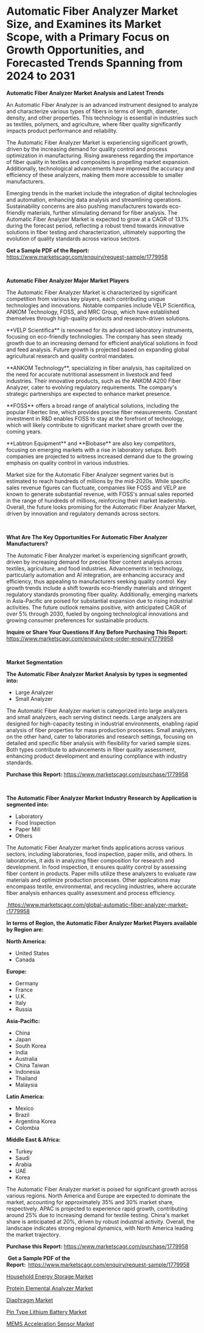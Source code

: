 <p><h1>Automatic Fiber Analyzer Market Size, and Examines its Market Scope, with a Primary Focus on Growth Opportunities, and Forecasted Trends Spanning from 2024 to 2031</h1></p><p><strong>Automatic Fiber Analyzer Market Analysis and Latest Trends</strong></p>
<p><p>An Automatic Fiber Analyzer is an advanced instrument designed to analyze and characterize various types of fibers in terms of length, diameter, density, and other properties. This technology is essential in industries such as textiles, polymers, and agriculture, where fiber quality significantly impacts product performance and reliability.</p><p>The Automatic Fiber Analyzer Market is experiencing significant growth, driven by the increasing demand for quality control and process optimization in manufacturing. Rising awareness regarding the importance of fiber quality in textiles and composites is propelling market expansion. Additionally, technological advancements have improved the accuracy and efficiency of these analyzers, making them more accessible to smaller manufacturers.</p><p>Emerging trends in the market include the integration of digital technologies and automation, enhancing data analysis and streamlining operations. Sustainability concerns are also pushing manufacturers towards eco-friendly materials, further stimulating demand for fiber analysis. The Automatic Fiber Analyzer Market is expected to grow at a CAGR of 13.1% during the forecast period, reflecting a robust trend towards innovative solutions in fiber testing and characterization, ultimately supporting the evolution of quality standards across various sectors.</p></p>
<p><strong>Get a Sample PDF of the Report:&nbsp;</strong> <a href="https://www.marketscagr.com/enquiry/request-sample/1779958?utm_campaign=1268&utm_medium=2&utm_source=Github&utm_content=ia&utm_term=09102024&utm_id=automatic-fiber-analyzer">https://www.marketscagr.com/enquiry/request-sample/1779958</a></p>
<p>&nbsp;</p>
<p><strong>Automatic Fiber Analyzer Major Market Players</strong></p>
<p><p>The Automatic Fiber Analyzer Market is characterized by significant competition from various key players, each contributing unique technologies and innovations. Notable companies include VELP Scientifica, ANKOM Technology, FOSS, and MRC Group, which have established themselves through high-quality products and research-driven solutions.</p><p>**VELP Scientifica** is renowned for its advanced laboratory instruments, focusing on eco-friendly technologies. The company has seen steady growth due to an increasing demand for efficient analytical solutions in food and feed analysis. Future growth is projected based on expanding global agricultural research and quality control mandates.</p><p>**ANKOM Technology**, specializing in fiber analysis, has capitalized on the need for accurate nutritional assessment in livestock and feed industries. Their innovative products, such as the ANKOM A200 Fiber Analyzer, cater to evolving regulatory requirements. The company's strategic partnerships are expected to enhance market presence.</p><p>**FOSS** offers a broad range of analytical solutions, including the popular Fibertec line, which provides precise fiber measurements. Constant investment in R&D enables FOSS to stay at the forefront of technology, which will likely contribute to significant market share growth over the coming years.</p><p>**Labtron Equipment** and **Biobase** are also key competitors, focusing on emerging markets with a rise in laboratory setups. Both companies are projected to witness increased demand due to the growing emphasis on quality control in various industries.</p><p>Market size for the Automatic Fiber Analyzer segment varies but is estimated to reach hundreds of millions by the mid-2020s. While specific sales revenue figures can fluctuate, companies like FOSS and VELP are known to generate substantial revenue, with FOSS's annual sales reported in the range of hundreds of millions, reinforcing their market leadership. Overall, the future looks promising for the Automatic Fiber Analyzer Market, driven by innovation and regulatory demands across sectors.</p></p>
<p>&nbsp;</p>
<p><strong>What Are The Key Opportunities For Automatic Fiber Analyzer Manufacturers?</strong></p>
<p><p>The Automatic Fiber Analyzer market is experiencing significant growth, driven by increasing demand for precise fiber content analysis across textiles, agriculture, and food industries. Advancements in technology, particularly automation and AI integration, are enhancing accuracy and efficiency, thus appealing to manufacturers seeking quality control. Key growth trends include a shift towards eco-friendly materials and stringent regulatory standards promoting fiber quality. Additionally, emerging markets in Asia-Pacific are poised for substantial expansion due to rising industrial activities. The future outlook remains positive, with anticipated CAGR of over 5% through 2030, fueled by ongoing technological innovations and growing consumer preferences for sustainable products.</p></p>
<p><strong>Inquire or Share Your Questions If Any Before Purchasing This Report:</strong> <a href="https://www.marketscagr.com/enquiry/pre-order-enquiry/1779958?utm_campaign=1268&utm_medium=2&utm_source=Github&utm_content=ia&utm_term=09102024&utm_id=automatic-fiber-analyzer">https://www.marketscagr.com/enquiry/pre-order-enquiry/1779958</a></p>
<p>&nbsp;</p>
<p><strong>Market Segmentation</strong></p>
<p><strong>The Automatic Fiber Analyzer Market Analysis by types is segmented into:</strong></p>
<p><ul><li>Large Analyzer</li><li>Small Analyzer</li></ul></p>
<p><p>The Automatic Fiber Analyzer market is categorized into large analyzers and small analyzers, each serving distinct needs. Large analyzers are designed for high-capacity testing in industrial environments, enabling rapid analysis of fiber properties for mass production processes. Small analyzers, on the other hand, cater to laboratories and research settings, focusing on detailed and specific fiber analysis with flexibility for varied sample sizes. Both types contribute to advancements in fiber quality assessment, enhancing product development and ensuring compliance with industry standards.</p></p>
<p><strong>Purchase this Report:&nbsp;</strong><a href="https://www.marketscagr.com/purchase/1779958?utm_campaign=1268&utm_medium=2&utm_source=Github&utm_content=ia&utm_term=09102024&utm_id=automatic-fiber-analyzer">https://www.marketscagr.com/purchase/1779958</a></p>
<p>&nbsp;</p>
<p><strong>The Automatic Fiber Analyzer Market Industry Research by Application is segmented into:</strong></p>
<p><ul><li>Laboratory</li><li>Food Inspection</li><li>Paper Mill</li><li>Others</li></ul></p>
<p><p>The Automatic Fiber Analyzer market finds applications across various sectors, including laboratories, food inspection, paper mills, and others. In laboratories, it aids in analyzing fiber composition for research and development. In food inspection, it ensures quality control by assessing fiber content in products. Paper mills utilize these analyzers to evaluate raw materials and optimize production processes. Other applications may encompass textile, environmental, and recycling industries, where accurate fiber analysis enhances quality assessment and process efficiency.</p></p>
<p><a href="https://www.marketscagr.com/global-automatic-fiber-analyzer-market-r1779958?utm_campaign=1268&utm_medium=2&utm_source=Github&utm_content=ia&utm_term=09102024&utm_id=automatic-fiber-analyzer">&nbsp;https://www.marketscagr.com/global-automatic-fiber-analyzer-market-r1779958</a></p>
<p><strong>In terms of Region, the Automatic Fiber Analyzer Market Players available by Region are:</strong></p>
<p>
    <p> <strong> North America: </strong>
        <ul>
            <li>United States</li>
            <li>Canada</li>
        </ul>
        </p> 
    <p> <strong> Europe: </strong>
        <ul>
            <li>Germany</li>
            <li>France</li>
            <li>U.K.</li>
            <li>Italy</li>
            <li>Russia</li>
        </ul>
        </p> 
    <p> <strong> Asia-Pacific: </strong>
        <ul>
            <li>China</li>
            <li>Japan</li>
            <li>South Korea</li>
            <li>India</li>
            <li>Australia</li>
            <li>China Taiwan</li>
            <li>Indonesia</li>
            <li>Thailand</li>
            <li>Malaysia</li>
        </ul>
        </p> 
    <p> <strong> Latin America: </strong>
        <ul>
            <li>Mexico</li>
            <li>Brazil</li>
            <li>Argentina Korea</li>
            <li>Colombia</li>
        </ul>
        </p> 
    <p> <strong> Middle East & Africa: </strong>
        <ul>
            <li>Turkey</li>
            <li>Saudi</li>
            <li>Arabia</li>
            <li>UAE</li>
            <li>Korea</li>
        </ul>
    </p>
    </p>
<p><p>The Automatic Fiber Analyzer market is poised for significant growth across various regions. North America and Europe are expected to dominate the market, accounting for approximately 35% and 30% market share, respectively. APAC is projected to experience rapid growth, contributing around 25% due to increasing demand for textile testing. China's market share is anticipated at 20%, driven by robust industrial activity. Overall, the landscape indicates strong regional dynamics, with North America leading the market trajectory.</p></p>
<p><strong>Purchase this Report: </strong><a href="https://www.marketscagr.com/purchase/1779958?utm_campaign=1268&utm_medium=2&utm_source=Github&utm_content=ia&utm_term=09102024&utm_id=automatic-fiber-analyzer">https://www.marketscagr.com/purchase/1779958</a></p>
<p>&nbsp;<strong>Get a Sample PDF of the Report:&nbsp;&nbsp;</strong><a href="https://www.marketscagr.com/enquiry/request-sample/1779958?utm_campaign=1268&utm_medium=2&utm_source=Github&utm_content=ia&utm_term=09102024&utm_id=automatic-fiber-analyzer">https://www.marketscagr.com/enquiry/request-sample/1779958</a></p>
<p><strong></strong></p>
<p><p><a href="https://www.linkedin.com/pulse/booming-household-energy-storage-market-sector-analysis-growth-hxb5f?utm_campaign=1268&utm_medium=2&utm_source=Github&utm_content=ia&utm_term=09102024&utm_id=automatic-fiber-analyzer">Household Energy Storage Market</a></p><p><a href="https://github.com/RickHolmes3/Market-Research-Report-List-6/blob/main/protein-elemental-analyzer-market.md?utm_campaign=1268&utm_medium=2&utm_source=Github&utm_content=ia&utm_term=09102024&utm_id=automatic-fiber-analyzer">Protein Elemental Analyzer Market</a></p><p><a href="https://www.linkedin.com/pulse/global-diaphragm-market-opportunities-challenges2024-2031-1bmaf?utm_campaign=1268&utm_medium=2&utm_source=Github&utm_content=ia&utm_term=09102024&utm_id=automatic-fiber-analyzer">Diaphragm Market</a></p><p><a href="https://www.linkedin.com/pulse/what-influencing-future-pin-type-lithium-battery-market-1vewe?trackingId=YVU9bDDIQOqEY66I2FZ%2B0Q%3D%3D&utm_campaign=1268&utm_medium=2&utm_source=Github&utm_content=ia&utm_term=09102024&utm_id=automatic-fiber-analyzer">Pin Type Lithium Battery Market</a></p><p><a href="https://www.linkedin.com/pulse/future-innovation-global-mems-acceleration-sensor-market-growth-ewnsf?trackingId=9JwcIrGKQB%2BQvoOkzQSQSQ%3D%3D&utm_campaign=1268&utm_medium=2&utm_source=Github&utm_content=ia&utm_term=09102024&utm_id=automatic-fiber-analyzer">MEMS Acceleration Sensor Market</a></p></p>